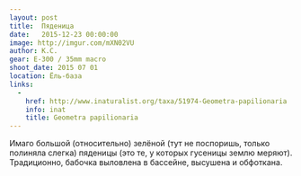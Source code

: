 ```yaml
---
layout: post
title:  Пяденица
date:   2015-12-23 00:00:00
image: http://imgur.com/mXN02VU
author: К.С.
gear: E-300 / 35mm macro
shoot_date: 2015 07 01
location: Ёль-база
links:
  -
    href: http://www.inaturalist.org/taxa/51974-Geometra-papilionaria
    info: inat
    title: Geometra papilionaria
---
```


Имаго большой (относительно) зелёной (тут не поспоришь, только полиняла слегка) пяденицы (это те, у которых гусеницы землю меряют). Традиционно, бабочка выловлена в бассейне, высушена и обфоткана.
